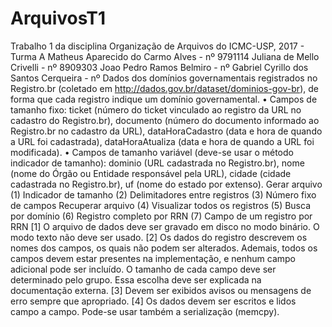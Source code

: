 # ArquivosT1
Trabalho 1 da disciplina Organização de Arquivos do ICMC-USP, 2017 - Turma A
    Matheus Aparecido do Carmo Alves - nº 9791114
    Juliana de Mello Crivelli - nº 8909303
    Joao Pedro Ramos Belmiro - nº
    Gabriel Cyrillo dos Santos Cerqueira - nº
Dados dos domínios governamentais registrados no Registro.br (coletado em http://dados.gov.br/dataset/dominios-gov-br), de forma que cada registro indique um domínio governamental. 
    • Campos de tamanho fixo: 
        ticket (número do ticket vinculado ao registro da URL no cadastro do Registro.br), 
        documento (número do documento informado ao Registro.br no cadastro da URL), 
        dataHoraCadastro (data e hora de quando a URL foi cadastrada), 
        dataHoraAtualiza (data e hora de quando a URL foi modificada). 
    • Campos de tamanho variável (deve-se usar o método indicador de tamanho):
        dominio (URL cadastrada no Registro.br), 
        nome (nome do Órgão ou Entidade responsável pela URL), 
        cidade (cidade cadastrada no Registro.br), 
        uf (nome do estado por extenso).
Gerar arquivo
    (1) Indicador de tamanho
    (2) Delimitadores entre registros
    (3) Número fixo de campos
Recuperar arquivo
    (4) Visualizar todos os registros
    (5) Busca por domínio
    (6) Registro completo por RRN
    (7) Campo de um registro por RRN
[1] O arquivo de dados deve ser gravado em disco no modo binário. O modo texto não deve ser usado. 
[2] Os dados do registro descrevem os nomes dos campos, os quais não podem ser alterados. Ademais, todos os campos devem estar presentes na implementação, e nenhum campo adicional pode ser incluído. O tamanho de cada campo deve ser determinado pelo grupo. Essa escolha deve ser explicada na documentação externa. 
[3] Devem ser exibidos avisos ou mensagens de erro sempre que apropriado. 
[4] Os dados devem ser escritos e lidos campo a campo. Pode-se usar também a serialização (memcpy).
